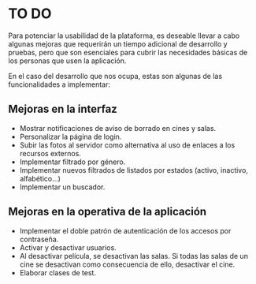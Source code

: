 # TO DO

Para potenciar la usabilidad de la plataforma, es deseable llevar a cabo algunas mejoras que requerirán un tiempo adicional de desarrollo y pruebas, pero que son esenciales para cubrir las necesidades básicas de los personas que usen la aplicación.

En el caso del desarrollo que nos ocupa, estas son algunas de las funcionalidades a implementar:

## Mejoras en la interfaz

* Mostrar notificaciones de aviso de borrado en cines y salas. 
* Personalizar la página de login.
* Subir las fotos al servidor como alternativa al uso de enlaces a los recursos externos.
* Implementar filtrado por género.
* Implementar nuevos filtrados de listados por estados (activo, inactivo, alfabético…)
* Implementar un buscador. 

## Mejoras en la operativa de la aplicación

* Implementar el doble patrón de autenticación de los accesos por contraseña.
* Activar y desactivar usuarios.
* Al desactivar película, se desactivan las salas. Si todas las salas de un cine se desactivan como consecuencia de ello, desactivar el cine.
* Elaborar clases de test.